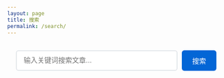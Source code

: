 ```yaml
---
layout: page
title: 搜索
permalink: /search/
---
```


<div class="search-container">
  <div class="search-box">
    <input type="text" id="search-input" placeholder="输入关键词搜索文章..." autocomplete="off">
    <button type="button" id="search-button">搜索</button>
  </div>
  <div id="search-results"></div>
  <div id="search-loading" style="display: none;">搜索中...</div>
  <div id="no-results" style="display: none;">未找到相关结果</div>
</div>

<style>
.search-container {
  max-width: 800px;
  margin: 0 auto;
  padding: 20px;
}

.search-box {
  display: flex;
  margin-bottom: 30px;
  gap: 10px;
}

#search-input {
  flex: 1;
  padding: 12px 16px;
  border: 2px solid #e1e5e9;
  border-radius: 6px;
  font-size: 16px;
  transition: border-color 0.3s ease;
}

#search-input:focus {
  outline: none;
  border-color: #0366d6;
}

#search-button {
  padding: 12px 24px;
  background-color: #0366d6;
  color: white;
  border: none;
  border-radius: 6px;
  cursor: pointer;
  font-size: 16px;
  transition: background-color 0.3s ease;
}

#search-button:hover {
  background-color: #0256cc;
}

.search-result {
  margin-bottom: 25px;
  padding: 20px;
  border: 1px solid #e1e5e9;
  border-radius: 6px;
  background-color: #f8f9fa;
}

.search-result h3 {
  margin: 0 0 10px 0;
}

.search-result h3 a {
  color: #0366d6;
  text-decoration: none;
}

.search-result h3 a:hover {
  text-decoration: underline;
}

.search-result .meta {
  color: #666;
  font-size: 14px;
  margin-bottom: 10px;
}

.search-result .excerpt {
  color: #333;
  line-height: 1.6;
}

mark {
  background-color: #fffd54;
  padding: 0 2px;
}

#search-debug {
  margin-top: 20px;
  padding: 15px;
  background-color: #f8f8f8;
  border: 1px solid #eee;
  border-radius: 4px;
  font-family: monospace;
  font-size: 14px;
  white-space: pre-wrap;
  display: none;
}
</style>

<script>
document.addEventListener('DOMContentLoaded', function() {
    const searchInput = document.getElementById('search-input');
    const searchButton = document.getElementById('search-button');
    const searchResults = document.getElementById('search-results');
    const searchLoading = document.getElementById('search-loading');
    const noResults = document.getElementById('no-results');
    
    let searchData = [];
    
    // 加载搜索数据
    console.log('开始加载搜索数据...');
    fetch('{{ site.baseurl }}/search.json')
        .then(response => {
            if (!response.ok) {
                throw new Error('网络响应错误: ' + response.status);
            }
            return response.json();
        })
        .then(data => {
            console.log('搜索数据加载完成，共加载 ' + data.length + ' 篇文章');
            if (data.length > 0) {
                console.log('第一篇文章标题: ' + data[0].title);
                console.log('标题内容组合: ' + data[0].title_content.substring(0, 100) + '...');
            }
            searchData = data;
        })
        .catch(error => {
            console.error('加载搜索数据失败:', error);
            searchResults.innerHTML = '<p>加载搜索数据失败，请刷新页面重试。</p>';
        });
    
    // 搜索函数
    function performSearch() {
        const query = searchInput.value.trim().toLowerCase();
        
        if (query.length < 2) {
            searchResults.innerHTML = '<p>请输入至少2个字符</p>';
            noResults.style.display = 'none';
            return;
        }
        
        searchLoading.style.display = 'block';
        noResults.style.display = 'none';
        searchResults.innerHTML = '';
        
        // 设置延迟以显示加载状态
        setTimeout(() => {
            const queryTerms = query.split(/\s+/).filter(term => term.length > 0);
            console.log('搜索关键词:', queryTerms);
            
            const results = searchData.filter(post => {
                // 检查标题匹配 - 优先匹配标题
                const titleMatch = post.title.toLowerCase().includes(query);
                if (titleMatch) return true;
                
                // 检查组合字段匹配
                const combinedMatch = queryTerms.every(term => 
                    post.title_content.toLowerCase().includes(term)
                );
                
                return combinedMatch;
            });
            
            console.log('找到结果数量:', results.length);
            
            searchLoading.style.display = 'none';
            
            if (results.length === 0) {
                noResults.style.display = 'block';
            } else {
                displayResults(results, queryTerms);
            }
        }, 300);
    }
    
    // 显示搜索结果
    function displayResults(results, queryTerms) {
        const resultsHtml = results.map(post => {
            // 检查是否标题匹配
            const isTitleMatch = post.title.toLowerCase().includes(
                queryTerms.join(' ').toLowerCase()
            );
            
            // 高亮标题
            const highlightedTitle = highlightText(post.title, queryTerms);
            
            // 生成内容摘要（优先显示标题匹配的内容）
            let contentExcerpt;
            if (isTitleMatch) {
                // 如果是标题匹配，显示文章开头
                contentExcerpt = generateExcerpt(post.content, 0, 200);
            } else {
                // 否则显示关键词周围的上下文
                contentExcerpt = generateExcerpt(post.title_content, queryTerms);
            }
            
            return `
                <div class="search-result">
                    <h3><a href="${post.url}">${highlightedTitle}</a></h3>
                    <div class="meta">发布于 ${post.date}</div>
                    <div class="excerpt">${contentExcerpt}</div>
                </div>
            `;
        }).join('');
        
        searchResults.innerHTML = `<p>找到 ${results.length} 个结果：</p>` + resultsHtml;
    }
    
    // 高亮匹配文本
    function highlightText(text, terms) {
        let result = text;
        terms.forEach(term => {
            const regex = new RegExp(escapeRegExp(term), 'gi');
            result = result.replace(regex, match => `<mark>${match}</mark>`);
        });
        return result;
    }
    
    // 生成包含关键词的摘要
    function generateExcerpt(content, termsOrPosition, length = 200) {
        if (!content) return '';
        
        // 如果第二个参数是数字，表示从该位置开始截取
        if (typeof termsOrPosition === 'number') {
            const start = termsOrPosition;
            const end = Math.min(content.length, start + length);
            let excerpt = content.substring(start, end);
            if (end < content.length) excerpt += '...';
            return excerpt;
        }
        
        // 否则处理关键词匹配
        const terms = termsOrPosition;
        const contentLower = content.toLowerCase();
        
        // 寻找第一个匹配的关键词位置
        let bestIndex = -1;
        for (const term of terms) {
            const index = contentLower.indexOf(term.toLowerCase());
            if (index !== -1) {
                bestIndex = index;
                break;
            }
        }
        
        if (bestIndex === -1) {
            // 没有关键词匹配时返回开头
            return content.substring(0, length) + (content.length > length ? '...' : '');
        }
        
        // 以匹配词为中心截取内容
        const start = Math.max(0, bestIndex - length/2);
        const end = Math.min(content.length, bestIndex + terms[0].length + length/2);
        let excerpt = content.substring(start, end);
        
        // 添加省略号
        if (start > 0) excerpt = '...' + excerpt;
        if (end < content.length) excerpt += '...';
        
        // 高亮所有查询词
        return highlightText(excerpt, terms);
    }
    
    // 转义正则特殊字符
    function escapeRegExp(string) {
        return string.replace(/[.*+?^${}()|[\]\\]/g, '\\$&');
    }
    
    // 事件监听
    searchButton.addEventListener('click', performSearch);
    searchInput.addEventListener('keypress', function(e) {
        if (e.key === 'Enter') {
            performSearch();
        }
    });
    
    // 实时搜索
    let searchTimeout;
    searchInput.addEventListener('input', function() {
        clearTimeout(searchTimeout);
        searchTimeout = setTimeout(performSearch, 500);
    });
});
</script>
